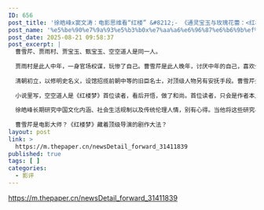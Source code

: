 ```yaml
---
ID: 656
post_title: '徐皓峰x窦文涛：电影思维看“红楼” &#8212;- 《通灵宝玉与玫瑰花蕾：<红楼梦>中的导演课》新书分享会'
post_name: '%e5%be%90%e7%9a%93%e5%b3%b0x%e7%aa%a6%e6%96%87%e6%b6%9b%ef%bc%9a%e7%94%b5%e5%bd%b1%e6%80%9d%e7%bb%b4%e7%9c%8b%e7%ba%a2%e6%a5%bc-%e3%80%8a%e9%80%9a%e7%81%b5%e5%ae%9d%e7%8e%89'
post_date: 2025-08-21 09:58:37
post_excerpt: |
  曹雪芹、贾雨村、贾宝玉、甄宝玉、空空道人是同一人。
  
  贾雨村是此人中年，一身官场权谋，玩惨了自己。曹雪芹是此人晚年，讨厌中年的自己，喜欢少年的自己，觉得保持下来该多好，写成了贾宝玉。假我，是理想之我。事实上，他保持得太短，活到青年即变质，为混进主流圈子，学糟了自己，即是甄宝玉。真实之我，如此不堪。
  
  清朝初立，以修明史名义，设馆招揽前朝中等的旧臣名士，对顶级人物另有安抚手段。曹雪芹去了，清廷假意修史，实为养人，发工资，并不提供大内史料与编书资金，没条件修史，闲待着，写起《红楼梦》。
  
  小说里写，空空道人是《红楼梦》首位读者，看后开悟，做了和尚。首位读者，只会是作者本人，空空道人即是曹雪芹。自己所写，最能刺激自己，作品让作者开了悟。
  
  徐皓峰长期研究中国文化内涵、社会生活规制以及传统伦理人情，别有心得。当他将这些研究与《红楼梦》相互印证时，发现一系列有别于现当代流行解读的依据。《通灵宝玉与玫瑰花蕾》一书中，他以导演审剧本的独特视角，跨文学与电影两域，逐章逐回地解读“红楼”，澄清曹雪芹原话，点破脂砚斋伪批。
  
  曹雪芹是电影大师？《红楼梦》藏着顶级导演的剧作大法？
layout: post
link: >
  https://m.thepaper.cn/newsDetail_forward_31411839
published: true
tags: [ ]
categories:
  - 影评
---
```

https://m.thepaper.cn/newsDetail_forward_31411839